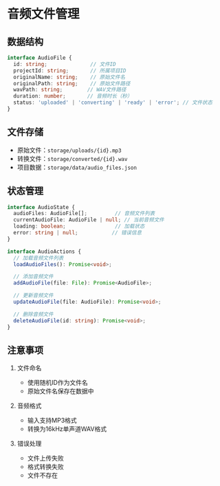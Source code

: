 # 音频文件管理

## 数据结构

```typescript
interface AudioFile {
  id: string;              // 文件ID
  projectId: string;       // 所属项目ID
  originalName: string;    // 原始文件名
  originalPath: string;    // 原始文件路径
  wavPath: string;        // WAV文件路径
  duration: number;       // 音频时长（秒）
  status: 'uploaded' | 'converting' | 'ready' | 'error'; // 文件状态
}
```

## 文件存储

- 原始文件：`storage/uploads/{id}.mp3`
- 转换文件：`storage/converted/{id}.wav`
- 项目数据：`storage/data/audio_files.json`

## 状态管理

```typescript
interface AudioState {
  audioFiles: AudioFile[];         // 音频文件列表
  currentAudioFile: AudioFile | null; // 当前音频文件
  loading: boolean;                // 加载状态
  error: string | null;           // 错误信息
}

interface AudioActions {
  // 加载音频文件列表
  loadAudioFiles(): Promise<void>;

  // 添加音频文件
  addAudioFile(file: File): Promise<AudioFile>;

  // 更新音频文件
  updateAudioFile(file: AudioFile): Promise<void>;

  // 删除音频文件
  deleteAudioFile(id: string): Promise<void>;
}
```

## 注意事项

1. 文件命名
   - 使用随机ID作为文件名
   - 原始文件名保存在数据中

2. 音频格式
   - 输入支持MP3格式
   - 转换为16kHz单声道WAV格式

3. 错误处理
   - 文件上传失败
   - 格式转换失败
   - 文件不存在 